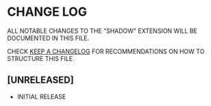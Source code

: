 # CHANGE LOG

ALL NOTABLE CHANGES TO THE "SHADOW" EXTENSION WILL BE DOCUMENTED IN THIS FILE.

CHECK [KEEP A CHANGELOG](HTTP://KEEPACHANGELOG.COM/) FOR RECOMMENDATIONS ON HOW TO STRUCTURE THIS FILE.

## [UNRELEASED]

- INITIAL RELEASE